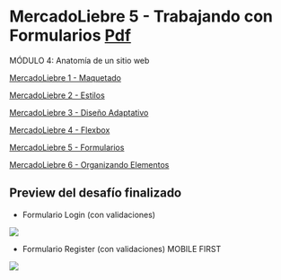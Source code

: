 # MercadoLiebre 5 - Trabajando con Formularios [Pdf](https://github.com/EveNavarro/mercadoLiebre5-Formularios/blob/master/Ejercitacion%20pdf/pdf-%20Trabajando%20con%20Formularios.pdf)
MÓDULO 4: Anatomía de un sitio web

[MercadoLiebre 1 - Maquetado](https://github.com/EveNavarro/mercadoLiebre-Maquetado)

[MercadoLiebre 2 - Estilos](https://github.com/EveNavarro/mercadoLiebre2-Estilos)

[MercadoLiebre 3 - Diseño Adaptativo](https://github.com/EveNavarro/mercadoLiebre3-Adaptativo)

[MercadoLiebre 4 - Flexbox](https://github.com/EveNavarro/mercadoLiebre4-Flexbox)

[MercadoLiebre 5 - Formularios](https://github.com/EveNavarro/mercadoLiebre5-Formularios)

[MercadoLiebre 6 - Organizando Elementos](https://github.com/EveNavarro/mercadoLiebre6-OrgYAnim)


## Preview del desafío finalizado

- Formulario Login (con validaciones)

<img src="https://github.com/EveNavarro/mercadoLiebre5-Formularios/blob/master/public/img/form-login.png">

- Formulario Register (con validaciones)
MOBILE FIRST

<img src="https://github.com/EveNavarro/mercadoLiebre5-Formularios/blob/master/public/img/form-register.png">
